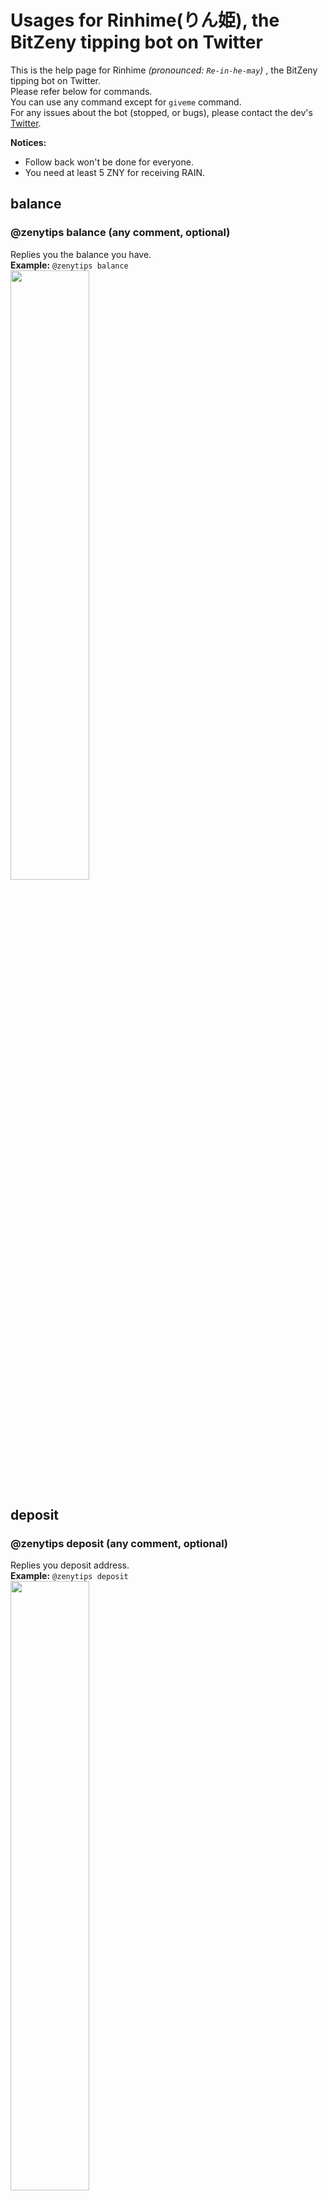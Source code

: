 # Usages for Rinhime(りん姫), the BitZeny tipping bot on Twitter

This is the help page for Rinhime *(pronounced: `Re-in-he-may`)* , the BitZeny tipping bot on Twitter.    
Please refer below for commands.    
You can use any command except for `giveme` command.    
For any issues about the bot (stopped, or bugs), please contact the dev's [Twitter](https://twitter.com/tra_sta).    
    
**Notices:**
- Follow back won't be done for everyone.
- You need at least 5 ZNY for receiving RAIN.

## balance
### @zenytips balance (any comment, optional)
Replies you the balance you have.   
**Example:** `@zenytips balance`    
<img src="https://i.imgur.com/kjoqPPN.png" alt="" width="50%" height="50%">

## deposit
### @zenytips deposit (any comment, optional)
Replies you deposit address.    
**Example:** `@zenytips deposit`     
<img src="https://i.imgur.com/r6cxfFc.png" alt="" width="50%" height="50%">

## withdraw
### @zenytips withdraw (ZNY address, required) (amount to withdraw, required)
Withdraws specified amount of BitZeny to the specified address.    
**Example:** `@zenytips withdraw ZuGdQvycbE9HTfke3EPcSUQEH2joaYqXjj 10`    
<img src="https://i.imgur.com/NNqJiEu.png" alt="" width="50%" height="50%">

## withdrawall
### @zenytips withdrawall (ZNY address, required)
Withdraws *all* BitZeny to the specified address.        
**Example:** `@zenytips withdrawall ZuGdQvycbE9HTfke3EPcSUQEH2joaYqXjj`    
**CAUTION:** This command will withdraw **ALL** BitZeny including the last 5ZNY.

## send
### @￰zenytips send (Twitter account ID starting with @, required) (amount to send, required) (any comment, optional)
Sends specified amount of BitZeny to the specified account.

## tip
### @￰zenytips tip (Twitter account ID starting with @, required) (amount to tip, required) (any comment, optional)
Sends specified amount of BitZeny to the specified account.    
The receiver needs to use `balance` command within 3 days to receive.    
If the receiver didn't received your tip, it'll be sent back to your balance.    
**Example:** `@zenytips tip @tra_sta 3.9 Thanks!`
**Tip:** You can donate the author by: `@￰zenytips tip @￰zenytips (amount to tip, required)`

## rain
### @￰zenytips rain (amount to rain, required)
Delivers equally ZNYs to the users who fulfilled the following condition:
- Have deposited at least 5 ZNY.

## rainlist
Only available in the Direct Messages.    
Replies the list of users who fulfilled the condition to get rained.

## rainfollower
### @￰zenytips rainfollower (amount to rain, required)
Delivers equally ZNYs to the users who fulfilled the following conditions:
- Have deposited at least 5 ZNY.
- Your follower.
**Note:** Don't abuse this, since it is a one of heavier operations.

## rainfollowerlist
Only available in the Direct Messages.    
Replies the list of users who fulfilled the condition to get rained in your follower.

## giveme
### @zenytips giveme (any comment, optional)
If your account fulfills the following conditions, you can get a little ZNYs.    
- Using official client.
- Tweeted more than 100 tweets.
- 2 weeks elapsed from creation of your account.
- Your balance is 10 ZNY or less.
- 7 days elapsed from the last withdrawal.
- 24 hours elapsed from the last `giveme` command.

**Caution:** Not available in the Direct Messages, be careful.

## A hidden command only available for the New Year Day
**Caution:** The following command contains Japanese Kanjis, you may need Copy and Paste.
### @￰zenytips お年玉 (Twitter account ID starting with @, required) (amount to tip, required) (any comment, optional)
Alias of `tip` command.

### @￰zenytips お賽銭 (amount to tip, required) (any comment, optional)
You can make a money offering. More you make a money offering, I will be happier.
